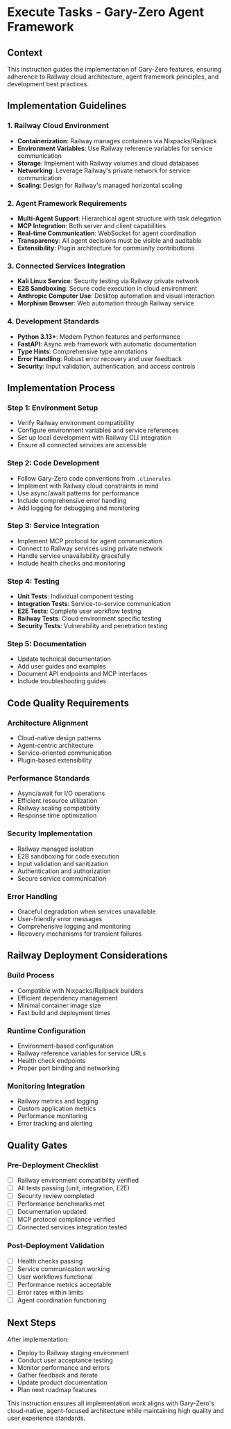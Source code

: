 # Execute Tasks - Gary-Zero Agent Framework

## Context

This instruction guides the implementation of Gary-Zero features, ensuring adherence to Railway cloud architecture, agent framework principles, and development best practices.

## Implementation Guidelines

### 1. Railway Cloud Environment

- **Containerization**: Railway manages containers via Nixpacks/Railpack
- **Environment Variables**: Use Railway reference variables for service communication
- **Storage**: Implement with Railway volumes and cloud databases
- **Networking**: Leverage Railway's private network for service communication
- **Scaling**: Design for Railway's managed horizontal scaling

### 2. Agent Framework Requirements

- **Multi-Agent Support**: Hierarchical agent structure with task delegation
- **MCP Integration**: Both server and client capabilities
- **Real-time Communication**: WebSocket for agent coordination
- **Transparency**: All agent decisions must be visible and auditable
- **Extensibility**: Plugin architecture for community contributions

### 3. Connected Services Integration

- **Kali Linux Service**: Security testing via Railway private network
- **E2B Sandboxing**: Secure code execution in cloud environment
- **Anthropic Computer Use**: Desktop automation and visual interaction
- **Morphism Browser**: Web automation through Railway service

### 4. Development Standards

- **Python 3.13+**: Modern Python features and performance
- **FastAPI**: Async web framework with automatic documentation
- **Type Hints**: Comprehensive type annotations
- **Error Handling**: Robust error recovery and user feedback
- **Security**: Input validation, authentication, and access controls

## Implementation Process

### Step 1: Environment Setup

- Verify Railway environment compatibility
- Configure environment variables and service references
- Set up local development with Railway CLI integration
- Ensure all connected services are accessible

### Step 2: Code Development

- Follow Gary-Zero code conventions from `.clinerules`
- Implement with Railway cloud constraints in mind
- Use async/await patterns for performance
- Include comprehensive error handling
- Add logging for debugging and monitoring

### Step 3: Service Integration

- Implement MCP protocol for agent communication
- Connect to Railway services using private network
- Handle service unavailability gracefully
- Include health checks and monitoring

### Step 4: Testing

- **Unit Tests**: Individual component testing
- **Integration Tests**: Service-to-service communication
- **E2E Tests**: Complete user workflow testing
- **Railway Tests**: Cloud environment specific testing
- **Security Tests**: Vulnerability and penetration testing

### Step 5: Documentation

- Update technical documentation
- Add user guides and examples
- Document API endpoints and MCP interfaces
- Include troubleshooting guides

## Code Quality Requirements

### Architecture Alignment

- Cloud-native design patterns
- Agent-centric architecture
- Service-oriented communication
- Plugin-based extensibility

### Performance Standards

- Async/await for I/O operations
- Efficient resource utilization
- Railway scaling compatibility
- Response time optimization

### Security Implementation

- Railway managed isolation
- E2B sandboxing for code execution
- Input validation and sanitization
- Authentication and authorization
- Secure service communication

### Error Handling

- Graceful degradation when services unavailable
- User-friendly error messages
- Comprehensive logging and monitoring
- Recovery mechanisms for transient failures

## Railway Deployment Considerations

### Build Process

- Compatible with Nixpacks/Railpack builders
- Efficient dependency management
- Minimal container image size
- Fast build and deployment times

### Runtime Configuration

- Environment-based configuration
- Railway reference variables for service URLs
- Health check endpoints
- Proper port binding and networking

### Monitoring Integration

- Railway metrics and logging
- Custom application metrics
- Performance monitoring
- Error tracking and alerting

## Quality Gates

### Pre-Deployment Checklist

- [ ] Railway environment compatibility verified
- [ ] All tests passing (unit, integration, E2E)
- [ ] Security review completed
- [ ] Performance benchmarks met
- [ ] Documentation updated
- [ ] MCP protocol compliance verified
- [ ] Connected services integration tested

### Post-Deployment Validation

- [ ] Health checks passing
- [ ] Service communication working
- [ ] User workflows functional
- [ ] Performance metrics acceptable
- [ ] Error rates within limits
- [ ] Agent coordination functioning

## Next Steps

After implementation:
- Deploy to Railway staging environment
- Conduct user acceptance testing
- Monitor performance and errors
- Gather feedback and iterate
- Update product documentation
- Plan next roadmap features

This instruction ensures all implementation work aligns with Gary-Zero's cloud-native, agent-focused architecture while maintaining high quality and user experience standards.
